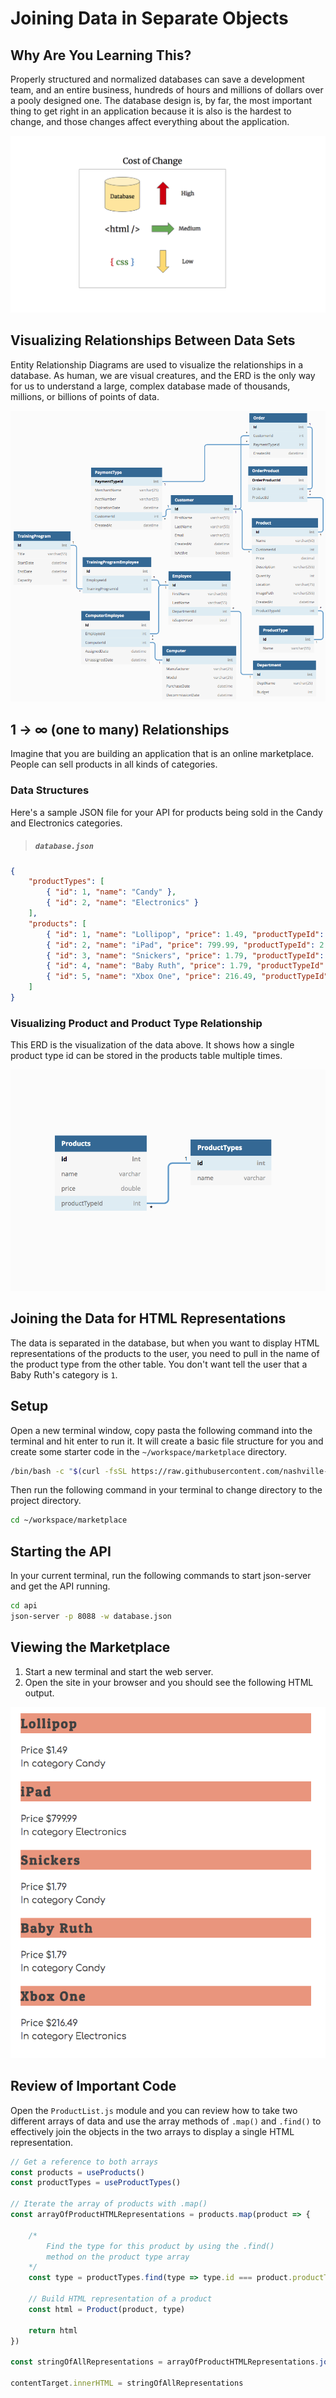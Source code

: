 # Joining Data in Separate Objects

## Why Are You Learning This?

Properly structured and normalized databases can save a development team, and an entire business, hundreds of hours and millions of dollars over a pooly designed one. The database design is, by far, the most important thing to get right in an application because it is also is the hardest to change, and those changes affect everything about the application.

![visualization of database being highest cost of change](./images/cost-of-change.png)

## Visualizing Relationships Between Data Sets

Entity Relationship Diagrams are used to visualize the relationships in a database. As human, we are visual creatures, and the ERD is the only way for us to understand a large, complex database made of thousands, millions, or billions of points of data.

![sample erd image](./images/erd-sample.png)

## 1 -> &infin; (one to many) Relationships

Imagine that you are building an application that is an online marketplace. People can sell products in all kinds of categories.

### Data Structures

Here's a sample JSON file for your API for products being sold in the Candy and Electronics categories.

> ##### `database.json`

```json
{
    "productTypes": [
        { "id": 1, "name": "Candy" },
        { "id": 2, "name": "Electronics" }
    ],
    "products": [
        { "id": 1, "name": "Lollipop", "price": 1.49, "productTypeId": 1 },
        { "id": 2, "name": "iPad", "price": 799.99, "productTypeId": 2 },
        { "id": 3, "name": "Snickers", "price": 1.79, "productTypeId": 1 },
        { "id": 4, "name": "Baby Ruth", "price": 1.79, "productTypeId": 1 },
        { "id": 5, "name": "Xbox One", "price": 216.49, "productTypeId": 2 }
    ]
}
```

### Visualizing Product and Product Type Relationship

This ERD is the visualization of the data above. It shows how a single product type id can be stored in the products table multiple times.

![](./images/product-producttypes.png)

## Joining the Data for HTML Representations

The data is separated in the database, but when you want to display HTML representations of the products to the user, you need to pull in the name of the product type from the other table. You don't want tell the user that a Baby Ruth's category is `1`.

## Setup

Open a new terminal window, copy pasta the following command into the terminal and hit enter to run it. It will create a basic file structure for you and create some starter code in the `~/workspace/marketplace` directory.

```sh
/bin/bash -c "$(curl -fsSL https://raw.githubusercontent.com/nashville-software-school/client-side-mastery/master/book-2-glassdale-pd/chapters/scripts/marketplace-install.sh)"
```

Then run the following command in your terminal to change directory to the project directory.

```sh
cd ~/workspace/marketplace
```

## Starting the API

In your current terminal, run the following commands to start json-server and get the API running.

```sh
cd api
json-server -p 8088 -w database.json
```

## Viewing the Marketplace

1. Start a new terminal and start the web server.
2. Open the site in your browser and you should see the following HTML output.

![](./images/marketplace.png)

## Review of Important Code

Open the `ProductList.js` module and you can review how to take two different arrays of data and use the array methods of `.map()` and `.find()` to effectively join the objects in the two arrays to display a single HTML representation.

```js
// Get a reference to both arrays
const products = useProducts()
const productTypes = useProductTypes()

// Iterate the array of products with .map()
const arrayOfProductHTMLRepresentations = products.map(product => {

    /*
        Find the type for this product by using the .find()
        method on the product type array
    */
    const type = productTypes.find(type => type.id === product.productTypeId)

    // Build HTML representation of a product
    const html = Product(product, type)

    return html
})

const stringOfAllRepresentations = arrayOfProductHTMLRepresentations.join("")

contentTarget.innerHTML = stringOfAllRepresentations
```